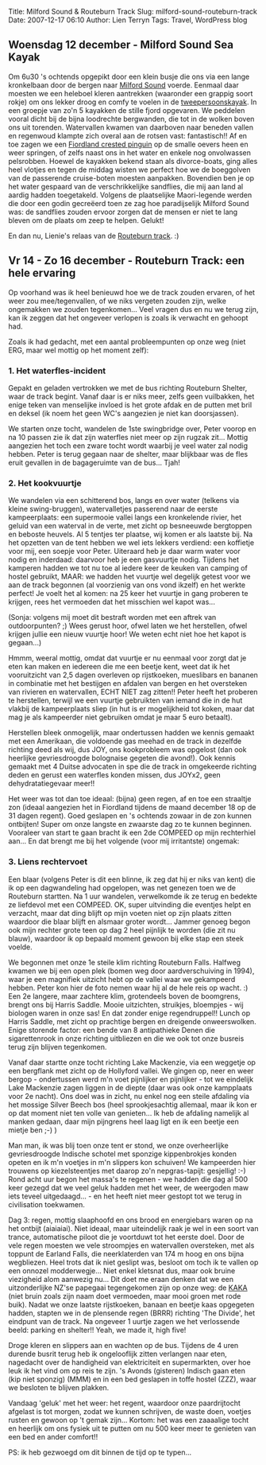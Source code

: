 Title: Milford Sound & Routeburn Track
Slug: milford-sound-routeburn-track
Date: 2007-12-17 06:10
Author: Lien Terryn
Tags: Travel, WordPress blog

## Woensdag 12 december - Milford Sound Sea Kayak

Om 6u30 's ochtends opgepikt door een klein busje die ons via een lange kronkelbaan door de bergen naar [Milford Sound](http://en.wikipedia.org/wiki/Milford_Sound) voerde. Eenmaal daar moesten we een heleboel kleren aantrekken (waaronder een grappig soort rokje) om ons lekker droog en comfy te voelen in de [tweepersoonskayak](http://www.fiordlandseakayak.co.nz/). In een groepje van zo'n 5 kayakken de stille fjord opgevaren. We peddelen vooral dicht bij de bijna loodrechte bergwanden, die tot in de wolken boven ons uit torenden. Watervallen kwamen van daarboven naar beneden vallen en regenwoud klampte zich overal aan de rotsen vast: fantastisch!! Af en toe zagen we een [Fiordland crested pinguin](http://en.wikipedia.org/wiki/Fiordland_Penguin) op de smalle oevers heen en weer springen, of zelfs naast ons in het water en enkele nog onvolwassen pelsrobben. Hoewel de kayakken bekend staan als divorce-boats, ging alles heel vlotjes en tegen de middag wisten we perfect hoe we de boeggolven van de passerende cruise-boten moesten aanpakken. Bovendien ben je op het water gespaard van de verschrikkelijke sandflies, die mij aan land al aardig hadden toegetakeld. Volgens de plaatselijke Maori-legende werden die door een godin gecreëerd toen ze zag hoe paradijselijk Milford Sound was: de sandflies zouden ervoor zorgen dat de mensen er niet te lang bleven om de plaats om zeep te helpen. Gelukt!

En dan nu, Lienie's relaas van de [Routeburn track](http://en.wikipedia.org/wiki/Routeburn_Track). :)

## Vr 14 - Zo 16 december - Routeburn Track: een hele ervaring

Op voorhand was ik heel benieuwd hoe we de track zouden ervaren, of het weer zou mee/tegenvallen, of we niks vergeten zouden zijn, welke ongemakken we zouden tegenkomen... Veel vragen dus en nu we terug zijn, kan ik zeggen dat het ongeveer verlopen is zoals ik verwacht en gehoopt had.

Zoals ik had gedacht, met een aantal probleempunten op onze weg (niet ERG, maar wel mottig op het moment zelf):

### 1. Het waterfles-incident

Gepakt en geladen vertrokken we met de bus richting Routeburn Shelter, waar de track begint. Vanaf daar is er niks meer, zelfs geen vuilbakken, het enige teken van menselijke invloed is het grote afdak en de putten met bril en deksel (ik noem het geen WC's aangezien je niet kan doorsjassen).

We starten onze tocht, wandelen de 1ste swingbridge over, Peter voorop en na 10 passen zie ik dat zijn waterfles niet meer op zijn rugzak zit... Mottig aangezien het toch een zware tocht wordt waarbij je veel water zal nodig hebben. Peter is terug gegaan naar de shelter, maar blijkbaar was de fles eruit gevallen in de bagageruimte van de bus... Tjah!

### 2. Het kookvuurtje

We wandelen via een schitterend bos, langs en over water (telkens via kleine swing-bruggen), watervalletjes passerend naar de eerste kampeerplaats: een supermooie vallei langs een kronkelende rivier, het geluid van een waterval in de verte, met zicht op besneeuwde bergtoppen en beboste heuvels. Al 5 tentjes ter plaatse, wij komen er als laatste bij. Na het opzetten van de tent hebben we wel iets lekkers verdiend: een koffietje voor mij, een soepje voor Peter. Uiteraard heb je daar warm water voor nodig en inderdaad: daarvoor heb je een gasvuurtje nodig. Tijdens het kamperen hadden we tot nu toe al iedere keer de keuken van camping of hostel gebruikt, MAAR: we hadden het vuurtje wel degelijk getest voor we aan de track begonnen (al voorzienig van ons vond ikzelf) en het werkte perfect! Je voelt het al komen: na 25 keer het vuurtje in gang proberen te krijgen, rees het vermoeden dat het misschien wel kapot was...

(Sonja: volgens mij moet dit bestraft worden met een aftrek van outdoorpunten? ;) Wees gerust hoor, ofwel laten we het herstellen, ofwel krijgen jullie een nieuw vuurtje hoor! We weten echt niet hoe het kapot is gegaan...)

Hmmm, weeral mottig, omdat dat vuurtje er nu eenmaal voor zorgt dat je eten kan maken en iedereen die me een beetje kent, weet dat ik het vooruitzicht van 2,5 dagen overleven op rijstkoeken, mueslibars en bananen in combinatie met het bestijgen en afdalen van bergen en het oversteken van rivieren en watervallen, ECHT NIET zag zitten!! Peter heeft het proberen te herstellen, terwijl we een vuurtje gebruikten van iemand die in de hut vlakbij de kampeerplaats sliep (in hut is er mogelijkheid tot koken, maar dat mag je als kampeerder niet gebruiken omdat je maar 5 euro betaalt).

Herstellen bleek onmogelijk, maar ondertussen hadden we kennis gemaakt met een Amerikaan, die voldoende gas meehad en de track in dezelfde richting deed als wij, dus JOY, ons kookprobleem was opgelost (dan ook heerlijke gevriesdroogde bolognaise gegeten die avond!). Ook kennis gemaakt met 4 Duitse advocaten in spe die de track in omgekeerde richting deden en gerust een waterfles konden missen, dus JOYx2, geen dehydratatiegevaar meer!!

Het weer was tot dan toe ideaal: (bijna) geen regen, af en toe een straaltje zon (ideaal aangezien het in Fiordland tijdens de maand december 18 op de 31 dagen regent). Goed geslapen en 's ochtends zowaar in de zon kunnen ontbijten! Super om onze langste en zwaarste dag zo te kunnen beginnen. Vooraleer van start te gaan bracht ik een 2de COMPEED op mijn rechterhiel aan... En dat brengt me bij het volgende (voor mij irritantste) ongemak:

### 3. Liens rechtervoet

Een blaar (volgens Peter is dit een blinne, ik zeg dat hij er niks van kent) die ik op een dagwandeling had opgelopen, was net genezen toen we de Routeburn startten. Na 1 uur wandelen, verwelkomde ik ze terug en bedekte ze liefdevol met een COMPEED. OK, super uitvinding die eventjes helpt en verzacht, maar dat ding blijft op mijn voeten niet op zijn plaats zitten waardoor die blaar blijft en alsmaar groter wordt... Jammer genoeg begon ook mijn rechter grote teen op dag 2 heel pijnlijk te worden (die zit nu blauw), waardoor ik op bepaald moment gewoon bij elke stap een steek voelde.

We begonnen met onze 1e steile klim richting Routeburn Falls. Halfweg kwamen we bij een open plek (bomen weg door aardverschuiving in 1994), waar je een magnifiek uitzicht hebt op de vallei waar we gekampeerd hebben. Peter kon hier de foto nemen waar hij al de hele reis op wacht. :) Een 2e langere, maar zachtere klim, grotendeels boven de boomgrens, brengt ons bij Harris Saddle. Mooie uitzichten, struikjes, bloempjes - wij biologen waren in onze sas! En dat zonder enige regendruppel!! Lunch op Harris Saddle, met zicht op prachtige bergen en dreigende onweerswolken. Enige storende factor: een bende van 8 antipathieke Denen die sigarettenrook in onze richting uitbliezen en die we ook tot onze busreis terug zijn blijven tegenkomen.

Vanaf daar startte onze tocht richting Lake Mackenzie, via een weggetje op een bergflank met zicht op de Hollyford vallei. We gingen op, neer en weer bergop - ondertussen werd m'n voet pijnlijker en pijnlijker - tot we eindelijk Lake Mackenzie zagen liggen in de diepte (daar was ook onze kampplaats voor 2e nacht). Ons doel was in zicht, nu enkel nog een steile afdaling via het mossige Silver Beech bos (heel sprookjesachtig allemaal, maar ik kon er op dat moment niet ten volle van genieten... Ik heb de afdaling namelijk al manken gedaan, daar mijn pijngrens heel laag ligt en ik een beetje een mietje ben ;-) )

Man man, ik was blij toen onze tent er stond, we onze overheerlijke gevriesdroogde Indische schotel met sponzige kippenbrokjes konden opeten en ik m'n voetjes in m'n slippers kon schuiven! We kampeerden hier trouwens op kiezelsteentjes met daarop zo'n nepgras-tapijt: gesjellig! :-) Rond acht uur begon het massa's te regenen - we hadden die dag al 500 keer gezegd dat we veel geluk hadden met het weer, de weergoden maw iets teveel uitgedaagd... - en het heeft niet meer gestopt tot we terug in civilisation toekwamen.

Dag 3: regen, mottig slaaphoofd en ons brood en energiebars waren op na het ontbijt (aiaiaiai). Niet ideaal, maar uiteindelijk raak je wel in een soort van trance, automatische piloot die je voortduwt tot het eerste doel. Door de vele regen moesten we vele stroompjes en watervallen oversteken, met als toppunt de Earland Falls, die neerklaterden van 174 m hoog en ons bijna wegbliezen. Heel trots dat ik niet geslipt was, besloot om toch ik te vallen op een onnozel modderwegje... Niet enkel kletsnat dus, maar ook bruine viezigheid alom aanwezig nu... Dit doet me eraan denken dat we een uitzonderlijke NZ'se papegaai tegengekomen zijn op onze weg: de [KAKA](http://en.wikipedia.org/wiki/K%C4%81k%C4%81) (niet bruin zoals zijn naam doet vermoeden, maar mooi groen met rode buik). Nadat we onze laatste rijstkoeken, banaan en beetje kaas opgegeten hadden, stapten we in de plensende regen (BRRR) richting 'The Divide', het eindpunt van de track. Na ongeveer 1 uurtje zagen we het verlossende beeld: parking en shelter!! Yeah, we made it, high five!

Droge kleren en slippers aan en wachten op de bus. Tijdens de 4 uren durende busrit terug heb ik ongelooflijk zitten verlangen naar eten, nagedacht over de handigheid van elektriciteit en supermarkten, over hoe leuk ik het vind om op reis te zijn. 's Avonds (gisteren) Indisch gaan eten (kip niet sponzig) (MMM) en in een bed geslapen in toffe hostel (ZZZ), waar we besloten te blijven plakken.

Vandaag 'geluk' met het weer: het regent, waardoor onze paardrijtocht afgelast is tot morgen, zodat we kunnen schrijven, de waste doen, voetjes rusten en gewoon op 't gemak zijn... Kortom: het was een zaaaalige tocht en heerlijk om ons fysiek uit te putten om nu 500 keer meer te genieten van een bed en ander comfort!!

PS: ik heb gezwoegd om dit binnen de tijd op te typen...